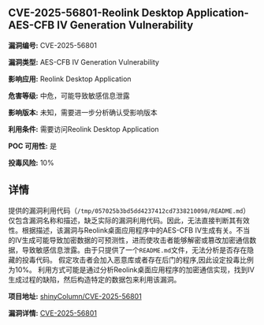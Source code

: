 ## CVE-2025-56801-Reolink Desktop Application-AES-CFB IV Generation Vulnerability

**漏洞编号:** CVE-2025-56801

**漏洞类型:** AES-CFB IV Generation Vulnerability

**影响应用:** Reolink Desktop Application

**危害等级:** 中危，可能导致敏感信息泄露

**影响版本:** 未知，需要进一步分析确认受影响版本

**利用条件:** 需要访问Reolink Desktop Application

**POC 可用性:** 是

**投毒风险:** 10%

## 详情

提供的漏洞利用代码（`/tmp/057025b3bd5dd4237412cd7338210098/README.md`）仅包含漏洞名称和描述，缺乏实际的漏洞利用代码。因此，无法直接判断其有效性。根据描述，该漏洞与Reolink桌面应用程序中的AES-CFB IV生成有关。不当的IV生成可能导致加密数据的可预测性，进而使攻击者能够解密或篡改加密通信数据，导致敏感信息泄露。由于只提供了一个`README.md`文件，无法分析是否存在隐藏的投毒代码。 假定攻击者会加入恶意库或者存在后门的程序,因此设定投毒比例为10%。 利用方式可能是通过分析Reolink桌面应用程序的加密通信实现，找到IV生成过程的缺陷，然后构造特定的数据包来利用该漏洞。

**项目地址:** [shinyColumn/CVE-2025-56801](https://github.com/shinyColumn/CVE-2025-56801)

**漏洞详情:** [CVE-2025-56801](https://nvd.nist.gov/vuln/detail/CVE-2025-56801)